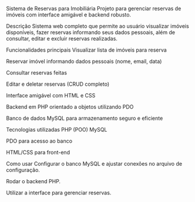 Sistema de Reservas para Imobiliária
Projeto para gerenciar reservas de imóveis com interface amigável e backend robusto.

Descrição
Sistema web completo que permite ao usuário visualizar imóveis disponíveis, fazer reservas informando seus dados pessoais, além de consultar, editar e excluir reservas realizadas.

Funcionalidades principais
Visualizar lista de imóveis para reserva

Reservar imóvel informando dados pessoais (nome, email, data)

Consultar reservas feitas

Editar e deletar reservas (CRUD completo)

Interface amigável com HTML e CSS

Backend em PHP orientado a objetos utilizando PDO

Banco de dados MySQL para armazenamento seguro e eficiente

Tecnologias utilizadas
PHP (POO)
MySQL

PDO para acesso ao banco

HTML/CSS para front-end

Como usar
Configurar o banco MySQL e ajustar conexões no arquivo de configuração.

Rodar o backend PHP.

Utilizar a interface para gerenciar reservas.